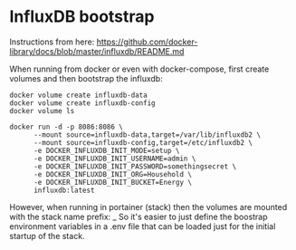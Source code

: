 InfluxDB bootstrap
==================

Instructions from here: https://github.com/docker-library/docs/blob/master/influxdb/README.md

When running from docker or even with docker-compose, first create volumes and then
bootstrap the influxdb:

```
docker volume create influxdb-data
docker volume create influxdb-config
docker volume ls

docker run -d -p 8086:8086 \
      --mount source=influxdb-data,target=/var/lib/influxdb2 \
      --mount source=influxdb-config,target=/etc/influxdb2 \
      -e DOCKER_INFLUXDB_INIT_MODE=setup \
      -e DOCKER_INFLUXDB_INIT_USERNAME=admin \
      -e DOCKER_INFLUXDB_INIT_PASSWORD=somethingsecret \
      -e DOCKER_INFLUXDB_INIT_ORG=Household \
      -e DOCKER_INFLUXDB_INIT_BUCKET=Energy \
      influxdb:latest

```

However, when running in portainer (stack) then the volumes are mounted
with the stack name prefix: <stackname>_<volumename>
So it's easier to just define the boostrap environment variables in a .env
file that can be loaded just for the initial startup of the stack.



